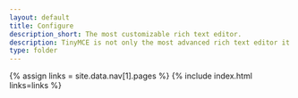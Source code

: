```yaml
---
layout: default
title: Configure
description_short: The most customizable rich text editor.
description: TinyMCE is not only the most advanced rich text editor it's also the most customizable.
type: folder
---
```

{% assign links = site.data.nav[1].pages %}
{% include index.html links=links %}

